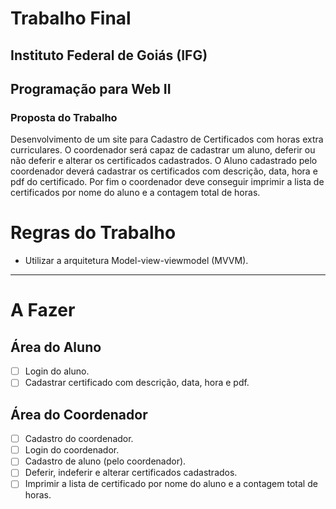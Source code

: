 # Trabalho Final

## Instituto Federal de Goiás (IFG)

## Programação para Web II

### Proposta do Trabalho

Desenvolvimento de um site para Cadastro de Certificados com horas extra curriculares. O coordenador será capaz de cadastrar um aluno, deferir ou não deferir e alterar os certificados cadastrados. O Aluno cadastrado pelo coordenador deverá cadastrar os certificados com descrição, data, hora e pdf do certificado. Por fim o coordenador deve conseguir imprimir a lista de certificados por nome do aluno e a contagem total de horas.

# Regras do Trabalho

- Utilizar a arquitetura Model-view-viewmodel (MVVM).

----

# A Fazer

## Área do Aluno
- [ ] Login do aluno.
- [ ] Cadastrar certificado com descrição, data, hora e pdf.

## Área do Coordenador
- [ ] Cadastro do coordenador.
- [ ] Login do coordenador.
- [ ] Cadastro de aluno (pelo coordenador).
- [ ] Deferir, indeferir e alterar certificados cadastrados.
- [ ] Imprimir a lista de certificado por nome do aluno e a contagem total de horas.
